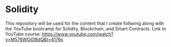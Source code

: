 # Solidity
This repository will be used for the content that I create folliwing along with the YouTube bootcamp for Solidity, Blockchain, and Smart Contracts. 
Link to YouTube course: https://www.youtube.com/watch?v=M576WGiDBdQ&t=4176s
